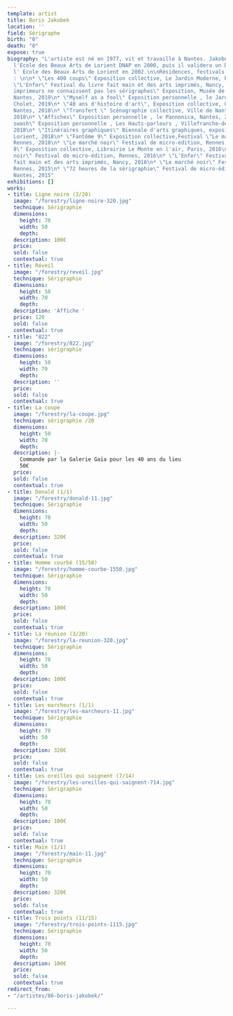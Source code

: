 ```yaml
---
template: artist
title: Boris Jakobek
location: ''
field: Sérigraphe
birth: "0"
death: "0"
expose: true
biography: "L'artiste est né en 1977, vit et travaille à Nantes. Jakobek fréqente
  l'Ecole des Beaux Arts de Lorient DNAP en 2000, puis il validera un DNSEP Art à
  l' Ecole des Beaux Arts de Lorient en 2002.\n\nRésidences, festivals & expositions
  : \n\n* \"Les 400 coups\" Exposition collective, Le Jardin Moderne, Rennes, 2019\n*
  \"L'Enfer\" Festival du livre fait main et des arts imprimés, Nancy, 2019\n* \"Les
  imprimeurs ne connaissent pas les sérigraphes\" Exposition, Musée de l'imprimerie,
  Nantes, 2019\n* \"Myself as a fool\" Exposition personnelle , le Jardin de verre,
  Cholet, 2019\n* \"40 ans d'histoire d'art\", Exposition collective, Galerie Gaïa,
  Nantes, 2018\n* \"Transfert \" Scénographie collective, Ville de Nantes et Rezé,
  2018\n* \"Affiches\" Exposition personnelle , le Pannonica, Nantes, 2018\n* \"Swish
  swash\" Exposition personnelle , Les Hauts-parleurs , Villefranche-de-Rouergue,
  2018\n* \"Itinéraires graphiques\" Biennale d'arts graphiques, exposition collective,
  Lorient, 2018\n* \"Fantôme 9\" Exposition collective,Festival \"Le marché noir\",
  Rennes, 2018\n* \"Le marché noir\" Festival de micro-édition, Rennes, 2017\n* \"Fantôme
  8\" Exposition collective, Librairie Le Monte en l'air, Paris, 2016\n* \"Le marché
  noir\" Festival de micro-édition, Rennes, 2016\n* \"L'Enfer\" Festival du livre
  fait main et des arts imprimés, Nancy, 2016\n* \"Le marché noir\" Festival de micro-édition,
  Rennes, 2015\n* \"72 heures de la sérigraphie\" Festival de micro-édition, Pol'n,
  Nantes, 2015"
exhibitions: []
works:
- title: Ligne noire (3/20)
  image: "/forestry/ligne-noire-320.jpg"
  technique: Sérigraphie
  dimensions:
    height: 70
    width: 50
    depth: 
  description: 100€
  price: 
  sold: false
  contextual: true
- title: Réveil
  image: "/forestry/reveil.jpg"
  technique: Sérigraphie
  dimensions:
    height: 50
    width: 70
    depth: 
  description: 'Affiche '
  price: 120
  sold: false
  contextual: true
- title: "822"
  image: "/forestry/822.jpg"
  technique: sérigraphie
  dimensions:
    height: 50
    width: 70
    depth: 
  description: ''
  price: 
  sold: false
  contextual: true
- title: La coupe
  image: "/forestry/la-coupe.jpg"
  technique: sérigraphie /20
  dimensions:
    height: 50
    width: 70
    depth: 
  description: |-
    Commande par la Galerie Gaïa pour les 40 ans du lieu
    50€
  price: 
  sold: false
  contextual: true
- title: Donald (1/1)
  image: "/forestry/donald-11.jpg"
  technique: Sérigraphie
  dimensions:
    height: 70
    width: 50
    depth: 
  description: 320€
  price: 
  sold: false
  contextual: true
- title: Homme courbé (15/50)
  image: "/forestry/homme-courbe-1550.jpg"
  technique: Sérigraphie
  dimensions:
    height: 70
    width: 50
    depth: 
  description: 100€
  price: 
  sold: false
  contextual: true
- title: La réunion (3/20)
  image: "/forestry/la-reunion-320.jpg"
  technique: Sérigraphie
  dimensions:
    height: 70
    width: 50
    depth: 
  description: 100€
  price: 
  sold: false
  contextual: true
- title: Les marcheurs (1/1)
  image: "/forestry/les-marcheurs-11.jpg"
  technique: Sérigraphie
  dimensions:
    height: 70
    width: 50
    depth: 
  description: 320€
  price: 
  sold: false
  contextual: true
- title: Les oreilles qui saignent (7/14)
  image: "/forestry/les-oreilles-qui-saignent-714.jpg"
  technique: Sérigraphie
  dimensions:
    height: 70
    width: 50
    depth: 
  description: 100€
  price: 
  sold: false
  contextual: true
- title: Main (1/1)
  image: "/forestry/main-11.jpg"
  technique: Sérigraphie
  dimensions:
    height: 70
    width: 50
    depth: 
  description: 320€
  price: 
  sold: false
  contextual: true
- title: Trois points (11/15)
  image: "/forestry/trois-points-1115.jpg"
  technique: Sérigraphie
  dimensions:
    height: 70
    width: 50
    depth: 
  description: 100€
  price: 
  sold: false
  contextual: true
redirect_from:
- "/artistes/86-boris-jakobek/"

---
```

